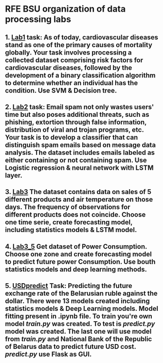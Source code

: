 # RFE BSU organization of data processing labs

## 1. [**Lab1**](/Lab1/) task: As of today, cardiovascular diseases stand as one of the primary causes of mortality globally. Your task involves processing a collected dataset comprising risk factors for cardiovascular diseases, followed by the development of a binary classification algorithm to determine whether an individual has the condition. Use SVM & Decision tree.
## 2. [**Lab2**](/Lab2/) task: Email spam not only wastes users' time but also poses additional threats, such as phishing, extortion through false information, distribution of viral and trojan programs, etc. Your task is to develop a classifier that can distinguish spam emails based on message data analysis. The dataset includes emails labeled as either containing or not containing spam. Use Logistic regression & neural network with LSTM layer.
## 3. [**Lab3**](/Lab3/) The dataset contains data on sales of 5 different products and air temperature on those days. The frequency of observations for different products does not coincide. Choose one time serie, create forecasting model, including statistics models & LSTM model.
## 4. [**Lab3_5**](/Lab3_5/) Get dataset of Power Consumption. Choose one zone and create forecasting model to predict future power Consumption. Use bouth statistics models and deep learning methods.
## 5. [**USDpredict**](/USDpredict/) Task: Predicting the future exchange rate of the Belarusian ruble against the dollar. There were 13 models created including statistics models & Deep Learning models. Model fitting present in .ipynb file. To train you're own model *train.py* was created. To test is *predict.py* model was created. The last one will use model from *train.py* and National Bank of the Republic of Belarus data to predict future USD cost. *predict.py* use Flask as GUI. 